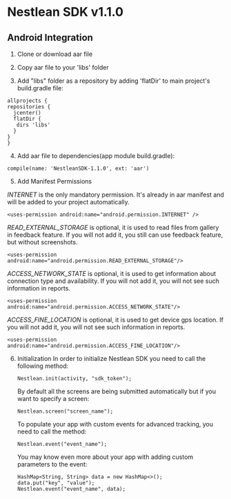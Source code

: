 # Nestlean SDK v1.1.0  

## Android Integration

1. Clone or download aar file

2. Copy aar file to your 'libs' folder

3. Add "libs" folder as a repository by adding 'flatDir' to main project's build.gradle file:

  ```
  allprojects {
  repositories {
    jcenter()
    flatDir {
     dirs 'libs'
    }
  }
  }
  ```
  
4. Add aar file to dependencies(app module build.gradle):

  `compile(name: 'NestleanSDK-1.1.0', ext: 'aar')`
  
5. Add Manifest Permissions

  *INTERNET* is the only mandatory permission. It's already in aar manifest and will be added to your project automatically.
  
  `<uses-permission android:name="android.permission.INTERNET" />`
  
  *READ_EXTERNAL_STORAGE* is optional, it is used to read files from gallery in feedback feature. If you will not add it, you still can use feedback feature, but without screenshots.
  
  `<uses-permission android:name="android.permission.READ_EXTERNAL_STORAGE"/>`
  
  *ACCESS_NETWORK_STATE* is optional, it is used to get information about connection type and availability. If you will not add it, you will not see such information in reports.
  
  `<uses-permission android:name="android.permission.ACCESS_NETWORK_STATE"/>`
  
  *ACCESS_FINE_LOCATION* is optional, it is used to get device gps location. If you will not add it, you will not see such information in reports.
  
  `<uses-permission android:name="android.permission.ACCESS_FINE_LOCATION"/>`

6. Initialization
   In order to initialize Nestlean SDK you need to call the following method:
   
   `Nestlean.init(activity, "sdk_token");`
   
   By default all the screens are being submitted automatically but if you want to specify a screen:
   
   `Nestlean.screen("screen_name");`
   
   To populate your app with custom events for advanced tracking, you need to call the method:
   
   `Nestlean.event("event_name");`

   You may know even more about your app with adding custom parameters to the event:
   
   ```
   HashMap<String, String> data = new HashMap<>();
   data.put("key", "value");
   Nestlean.event("event_name", data);
   ```
